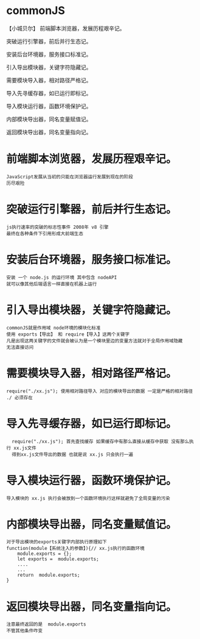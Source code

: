 # commonJS
【小城贝尔】
前端脚本浏览器，发展历程艰辛记。

突破运行引擎器，前后并行生态记。

安装后台环境器，服务接口标准记。

引入导出模块器，关键字符隐藏记。

需要模块导入器，相对路径严格记。

导入先寻缓存器，如已运行即标记。

导入模块运行器，函数环境保护记。

内部模块导出器，同名变量赋值记。

返回模块导出器，同名变量指向记。

# 前端脚本浏览器，发展历程艰辛记。
    JavaScript发展从当初的只能在浏览器运行发展到现在的阶段
    历尽艰险
# 突破运行引擎器，前后并行生态记。
    js执行速率的突破的标志性事件 2008年 v8 引擎
    最终在各种条件下引用形成大前端生态
# 安装后台环境器，服务接口标准记。
    安装 一个 node.js 的运行环境 其中包含 nodeAPI 
    就可以像其他后端语言一样直接在机器上运行
# 引入导出模块器，关键字符隐藏记。
    commonJS就是作用域 node环境的模块化标准
    使用 exports【导出】 和 require【导入】这两个关键字
    凡是出现这两关键字的文件就会被认为是一个模块里边的变量方法就对于全局作用域隐藏
    无法直接访问
# 需要模块导入器，相对路径严格记。
    require("./xx.js"); 使用相对路径导入 对应的模块导出的数据 一定是严格的相对路径 ./ 必须存在
# 导入先寻缓存器，如已运行即标记。
      require("./xx.js"); 首先查找缓存 如果缓存中有那么直接从缓存中获取 没有那么执行 xx.js文件
      得到xx.js文件导出的数据 也就是说 xx.js 只会执行一遍
# 导入模块运行器，函数环境保护记。
    导入模块的 xx.js 执行会被放到一个函数环境执行这样就避免了全局变量的污染
# 内部模块导出器，同名变量赋值记。
    对于导出模块的exports关键字内部执行原理如下
    function(module【系统注入的参数】){// xx.js执行的函数环境
        module.exports = {};
        let exports =  module.exports;
        ....
        ...
        return  module.exports;
    }
# 返回模块导出器，同名变量指向记。
    注意最终返回的是  module.exports
    不管其他条件咋变